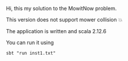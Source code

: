 Hi, this my solution to the MowitNow problem.

This version does not support mower collision :boom:

The application is written and scala 2.12.6

You can run it using

`sbt "run inst1.txt"`




